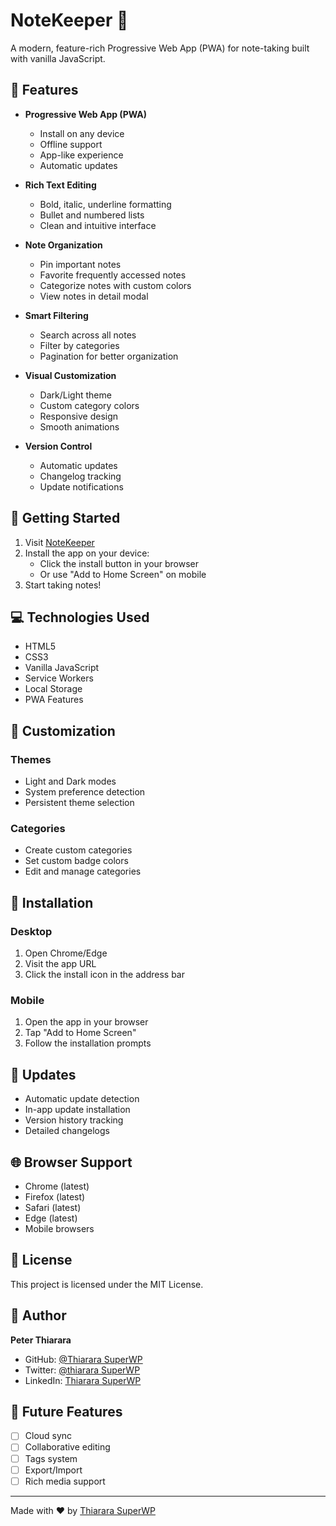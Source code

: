 # NoteKeeper 📝

A modern, feature-rich Progressive Web App (PWA) for note-taking built with vanilla JavaScript.

## 🌟 Features

- **Progressive Web App (PWA)**
  - Install on any device
  - Offline support
  - App-like experience
  - Automatic updates

- **Rich Text Editing**
  - Bold, italic, underline formatting
  - Bullet and numbered lists
  - Clean and intuitive interface

- **Note Organization**
  - Pin important notes
  - Favorite frequently accessed notes
  - Categorize notes with custom colors
  - View notes in detail modal

- **Smart Filtering**
  - Search across all notes
  - Filter by categories
  - Pagination for better organization

- **Visual Customization**
  - Dark/Light theme
  - Custom category colors
  - Responsive design
  - Smooth animations

- **Version Control**
  - Automatic updates
  - Changelog tracking
  - Update notifications

## 🚀 Getting Started

1. Visit [NoteKeeper](https://notekeeper-git-main-thiararapeters-projects.vercel.app/)
2. Install the app on your device:
   - Click the install button in your browser
   - Or use "Add to Home Screen" on mobile
3. Start taking notes!

## 💻 Technologies Used

- HTML5
- CSS3
- Vanilla JavaScript
- Service Workers
- Local Storage
- PWA Features

## 🎨 Customization

### Themes
- Light and Dark modes
- System preference detection
- Persistent theme selection

### Categories
- Create custom categories
- Set custom badge colors
- Edit and manage categories

## 📱 Installation

### Desktop
1. Open Chrome/Edge
2. Visit the app URL
3. Click the install icon in the address bar

### Mobile
1. Open the app in your browser
2. Tap "Add to Home Screen"
3. Follow the installation prompts

## 🔄 Updates

- Automatic update detection
- In-app update installation
- Version history tracking
- Detailed changelogs

## 🌐 Browser Support

- Chrome (latest)
- Firefox (latest)
- Safari (latest)
- Edge (latest)
- Mobile browsers

## 📄 License

This project is licensed under the MIT License.

## 👤 Author

**Peter Thiarara**
- GitHub: [@Thiarara SuperWP](https://github.com/Thiararapeter)
- Twitter: [@thiarara SuperWP](https://x.com/thiararapeter)
- LinkedIn: [Thiarara SuperWP](https://www.linkedin.com/in/thiararapeter/)

## 🔮 Future Features

- [ ] Cloud sync
- [ ] Collaborative editing
- [ ] Tags system
- [ ] Export/Import
- [ ] Rich media support

---
Made with ❤️ by [Thiarara SuperWP](https://github.com/Thiararapeter)